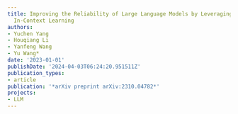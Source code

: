 ```yaml
---
title: Improving the Reliability of Large Language Models by Leveraging Uncertainty-Aware
  In-Context Learning
authors:
- Yuchen Yang
- Houqiang Li
- Yanfeng Wang
- Yu Wang*
date: '2023-01-01'
publishDate: '2024-04-03T06:24:20.951511Z'
publication_types:
- article
publication: '*arXiv preprint arXiv:2310.04782*'
projects:
- LLM
---
```

